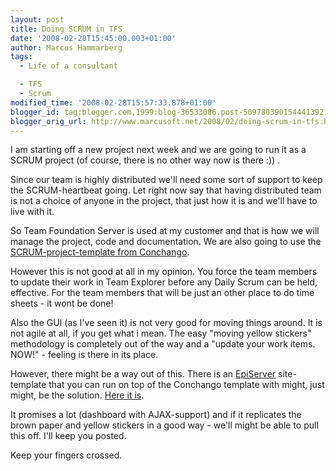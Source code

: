 ```yaml
---
layout: post
title: Doing SCRUM in TFS
date: '2008-02-28T15:45:00.003+01:00'
author: Marcus Hammarberg
tags:
  - Life of a consultant

  - TFS
  - Scrum
modified_time: '2008-02-28T15:57:33.878+01:00'
blogger_id: tag:blogger.com,1999:blog-36533086.post-5097803901544413921
blogger_orig_url: http://www.marcusoft.net/2008/02/doing-scrum-in-tfs.html
---
```


I am
starting off a new project next week and we are going to run it as a
SCRUM project (of course, there is no other way now is there :)) .

Since our team is highly distributed we'll need some sort of support to
keep the SCRUM-heartbeat going. Let right now say that having
distributed team is not a choice of anyone in the project, that just how
it is and we'll have to live with it.

So Team Foundation Server is used at my customer and that is how we will
manage the project, code and documentation. We are also going to use the
[SCRUM-project-template from Conchango](http://www.scrumforteamsystem.com/en/default.aspx).

However this is not good at all in my opinion. You force the team
members to update their work in Team Explorer
before any Daily Scrum can be held, effective. For the team members that
will be just an other place to do time sheets - it wont be done!

Also the GUI (as I've seen it) is not very good
for moving things around. It is not agile at all, if you get what i
mean. The easy "moving yellow stickers" methodology is completely
out of the way and a "update your work items. NOW!" - feeling is
there in its place.

However, there might be a way out of this. There is an [<span
id="SPELLING_ERROR_5"
class="blsp-spelling-error">EpiServer](http://www.episerver.com/en/)
site-template that you can run on top of the Conchango
template with might, just might, be the solution. [Here it
is](http://www.codeplex.com/scrumdashboard).

It promises a lot (dashboard with AJAX-support) and if it replicates the
<span id="SPELLING_ERROR_8" class="blsp-spelling-corrected">brown
paper and yellow stickers in a good way - we'll might be able to
pull this off. I'll keep you posted.

Keep your fingers crossed.
